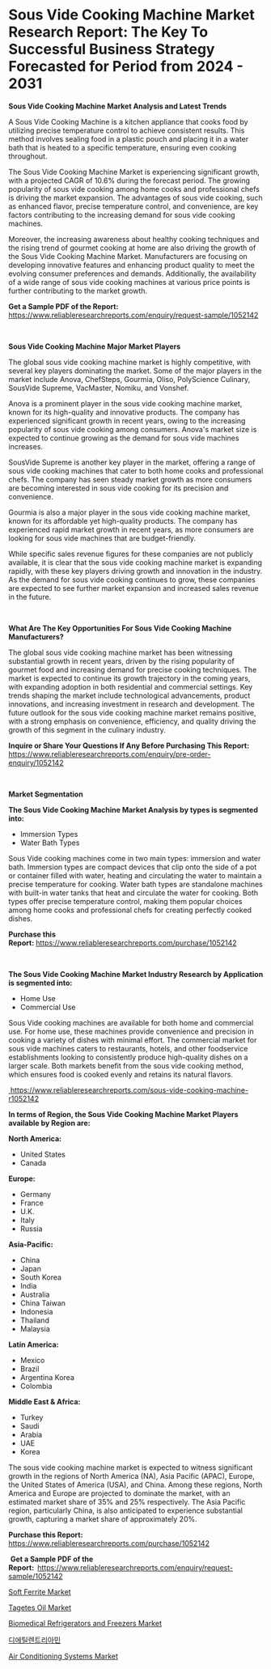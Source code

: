 <p><h1>Sous Vide Cooking Machine Market Research Report: The Key To Successful Business Strategy Forecasted for Period from 2024 - 2031</h1></p><p><strong>Sous Vide Cooking Machine Market Analysis and Latest Trends</strong></p>
<p><p>A Sous Vide Cooking Machine is a kitchen appliance that cooks food by utilizing precise temperature control to achieve consistent results. This method involves sealing food in a plastic pouch and placing it in a water bath that is heated to a specific temperature, ensuring even cooking throughout.</p><p>The Sous Vide Cooking Machine Market is experiencing significant growth, with a projected CAGR of 10.6% during the forecast period. The growing popularity of sous vide cooking among home cooks and professional chefs is driving the market expansion. The advantages of sous vide cooking, such as enhanced flavor, precise temperature control, and convenience, are key factors contributing to the increasing demand for sous vide cooking machines.</p><p>Moreover, the increasing awareness about healthy cooking techniques and the rising trend of gourmet cooking at home are also driving the growth of the Sous Vide Cooking Machine Market. Manufacturers are focusing on developing innovative features and enhancing product quality to meet the evolving consumer preferences and demands. Additionally, the availability of a wide range of sous vide cooking machines at various price points is further contributing to the market growth.</p></p>
<p><strong>Get a Sample PDF of the Report:&nbsp;</strong> <a href="https://www.reliableresearchreports.com/enquiry/request-sample/1052142">https://www.reliableresearchreports.com/enquiry/request-sample/1052142</a></p>
<p>&nbsp;</p>
<p><strong>Sous Vide Cooking Machine Major Market Players</strong></p>
<p><p>The global sous vide cooking machine market is highly competitive, with several key players dominating the market. Some of the major players in the market include Anova, ChefSteps, Gourmia, Oliso, PolyScience Culinary, SousVide Supreme, VacMaster, Nomiku, and Vonshef. </p><p>Anova is a prominent player in the sous vide cooking machine market, known for its high-quality and innovative products. The company has experienced significant growth in recent years, owing to the increasing popularity of sous vide cooking among consumers. Anova's market size is expected to continue growing as the demand for sous vide machines increases.</p><p>SousVide Supreme is another key player in the market, offering a range of sous vide cooking machines that cater to both home cooks and professional chefs. The company has seen steady market growth as more consumers are becoming interested in sous vide cooking for its precision and convenience.</p><p>Gourmia is also a major player in the sous vide cooking machine market, known for its affordable yet high-quality products. The company has experienced rapid market growth in recent years, as more consumers are looking for sous vide machines that are budget-friendly.</p><p>While specific sales revenue figures for these companies are not publicly available, it is clear that the sous vide cooking machine market is expanding rapidly, with these key players driving growth and innovation in the industry. As the demand for sous vide cooking continues to grow, these companies are expected to see further market expansion and increased sales revenue in the future.</p></p>
<p>&nbsp;</p>
<p><strong>What Are The Key Opportunities For Sous Vide Cooking Machine Manufacturers?</strong></p>
<p><p>The global sous vide cooking machine market has been witnessing substantial growth in recent years, driven by the rising popularity of gourmet food and increasing demand for precise cooking techniques. The market is expected to continue its growth trajectory in the coming years, with expanding adoption in both residential and commercial settings. Key trends shaping the market include technological advancements, product innovations, and increasing investment in research and development. The future outlook for the sous vide cooking machine market remains positive, with a strong emphasis on convenience, efficiency, and quality driving the growth of this segment in the culinary industry.</p></p>
<p><strong>Inquire or Share Your Questions If Any Before Purchasing This Report:</strong> <a href="https://www.reliableresearchreports.com/enquiry/pre-order-enquiry/1052142">https://www.reliableresearchreports.com/enquiry/pre-order-enquiry/1052142</a></p>
<p>&nbsp;</p>
<p><strong>Market Segmentation</strong></p>
<p><strong>The Sous Vide Cooking Machine Market Analysis by types is segmented into:</strong></p>
<p><ul><li>Immersion Types</li><li>Water Bath Types</li></ul></p>
<p><p>Sous Vide cooking machines come in two main types: immersion and water bath. Immersion types are compact devices that clip onto the side of a pot or container filled with water, heating and circulating the water to maintain a precise temperature for cooking. Water bath types are standalone machines with built-in water tanks that heat and circulate the water for cooking. Both types offer precise temperature control, making them popular choices among home cooks and professional chefs for creating perfectly cooked dishes.</p></p>
<p><strong>Purchase this Report:&nbsp;</strong><a href="https://www.reliableresearchreports.com/purchase/1052142">https://www.reliableresearchreports.com/purchase/1052142</a></p>
<p>&nbsp;</p>
<p><strong>The Sous Vide Cooking Machine Market Industry Research by Application is segmented into:</strong></p>
<p><ul><li>Home Use</li><li>Commercial Use</li></ul></p>
<p><p>Sous Vide cooking machines are available for both home and commercial use. For home use, these machines provide convenience and precision in cooking a variety of dishes with minimal effort. The commercial market for sous vide machines caters to restaurants, hotels, and other foodservice establishments looking to consistently produce high-quality dishes on a larger scale. Both markets benefit from the sous vide cooking method, which ensures food is cooked evenly and retains its natural flavors.</p></p>
<p><a href="https://www.reliableresearchreports.com/sous-vide-cooking-machine-r1052142">&nbsp;https://www.reliableresearchreports.com/sous-vide-cooking-machine-r1052142</a></p>
<p><strong>In terms of Region, the Sous Vide Cooking Machine Market Players available by Region are:</strong></p>
<p>
    <p> <strong> North America: </strong>
        <ul>
            <li>United States</li>
            <li>Canada</li>
        </ul>
        </p> 
    <p> <strong> Europe: </strong>
        <ul>
            <li>Germany</li>
            <li>France</li>
            <li>U.K.</li>
            <li>Italy</li>
            <li>Russia</li>
        </ul>
        </p> 
    <p> <strong> Asia-Pacific: </strong>
        <ul>
            <li>China</li>
            <li>Japan</li>
            <li>South Korea</li>
            <li>India</li>
            <li>Australia</li>
            <li>China Taiwan</li>
            <li>Indonesia</li>
            <li>Thailand</li>
            <li>Malaysia</li>
        </ul>
        </p> 
    <p> <strong> Latin America: </strong>
        <ul>
            <li>Mexico</li>
            <li>Brazil</li>
            <li>Argentina Korea</li>
            <li>Colombia</li>
        </ul>
        </p> 
    <p> <strong> Middle East & Africa: </strong>
        <ul>
            <li>Turkey</li>
            <li>Saudi</li>
            <li>Arabia</li>
            <li>UAE</li>
            <li>Korea</li>
        </ul>
    </p>
    </p>
<p><p>The sous vide cooking machine market is expected to witness significant growth in the regions of North America (NA), Asia Pacific (APAC), Europe, the United States of America (USA), and China. Among these regions, North America and Europe are projected to dominate the market, with an estimated market share of 35% and 25% respectively. The Asia Pacific region, particularly China, is also anticipated to experience substantial growth, capturing a market share of approximately 20%.</p></p>
<p><strong>Purchase this Report: </strong><a href="https://www.reliableresearchreports.com/purchase/1052142">https://www.reliableresearchreports.com/purchase/1052142</a></p>
<p>&nbsp;<strong>Get a Sample PDF of the Report:&nbsp;&nbsp;</strong><a href="https://www.reliableresearchreports.com/enquiry/request-sample/1052142">https://www.reliableresearchreports.com/enquiry/request-sample/1052142</a></p>
<p><strong></strong></p>
<p><p><a href="https://issuu.com/reportprime-2/docs/soft-ferrite-market-size-2030.pptx">Soft Ferrite Market</a></p><p><a href="https://issuu.com/reportprime-2/docs/tagetes-oil-market-size-2030.pptx">Tagetes Oil Market</a></p><p><a href="https://github.com/pjcfca/Market-Research-Report-List-2/blob/main/biomedical-refrigerators-and-freezers-market.md">Biomedical Refrigerators and Freezers Market</a></p><p><a href="https://github.com/royErdmtyan906778/Market-Research-Report-List-1/blob/main/152637625965.md">디에틸렌트리아민</a></p><p><a href="https://github.com/wusalecollins540tpqoz/Market-Research-Report-List-2/blob/main/air-conditioning-systems-market.md">Air Conditioning Systems Market</a></p></p>